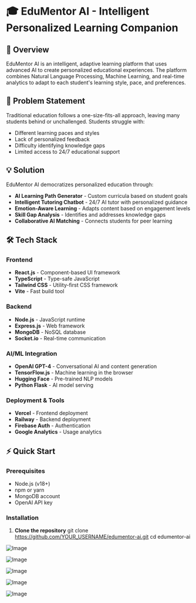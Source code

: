 # 🎓 EduMentor AI - Intelligent Personalized Learning Companion


## 🌟 Overview

EduMentor AI is an intelligent, adaptive learning platform that uses advanced AI to create personalized educational experiences. The platform combines Natural Language Processing, Machine Learning, and real-time analytics to adapt to each student's learning style, pace, and preferences.

## 🎯 Problem Statement

Traditional education follows a one-size-fits-all approach, leaving many students behind or unchallenged. Students struggle with:
- Different learning paces and styles
- Lack of personalized feedback  
- Difficulty identifying knowledge gaps
- Limited access to 24/7 educational support

## 💡 Solution

EduMentor AI democratizes personalized education through:
- **AI Learning Path Generator** - Custom curricula based on student goals
- **Intelligent Tutoring Chatbot** - 24/7 AI tutor with personalized guidance
- **Emotion-Aware Learning** - Adapts content based on engagement levels
- **Skill Gap Analysis** - Identifies and addresses knowledge gaps
- **Collaborative AI Matching** - Connects students for peer learning

## 🛠️ Tech Stack

### Frontend
- **React.js** - Component-based UI framework
- **TypeScript** - Type-safe JavaScript
- **Tailwind CSS** - Utility-first CSS framework
- **Vite** - Fast build tool

### Backend
- **Node.js** - JavaScript runtime
- **Express.js** - Web framework
- **MongoDB** - NoSQL database
- **Socket.io** - Real-time communication

### AI/ML Integration
- **OpenAI GPT-4** - Conversational AI and content generation
- **TensorFlow.js** - Machine learning in the browser
- **Hugging Face** - Pre-trained NLP models
- **Python Flask** - AI model serving

### Deployment & Tools
- **Vercel** - Frontend deployment
- **Railway** - Backend deployment
- **Firebase Auth** - Authentication
- **Google Analytics** - Usage analytics

## ⚡ Quick Start

### Prerequisites
- Node.js (v18+)
- npm or yarn
- MongoDB account
- OpenAI API key

### Installation

1. **Clone the repository**
git clone https://github.com/YOUR_USERNAME/edumentor-ai.git
cd edumentor-ai


![Image](https://github.com/user-attachments/assets/db51dcc0-8fba-469d-8d7b-72db180aa38d)



![Image](https://github.com/user-attachments/assets/335a982a-7bdb-493c-a17e-86ba164d35aa)



![Image](https://github.com/user-attachments/assets/0f4abdae-ff41-46fb-90aa-b700ef1763cc)



![Image](https://github.com/user-attachments/assets/c9af7951-3a50-4bff-966c-3111b3a5c919)



![Image](https://github.com/user-attachments/assets/080a4974-2c28-441a-906d-724f667cf199)


